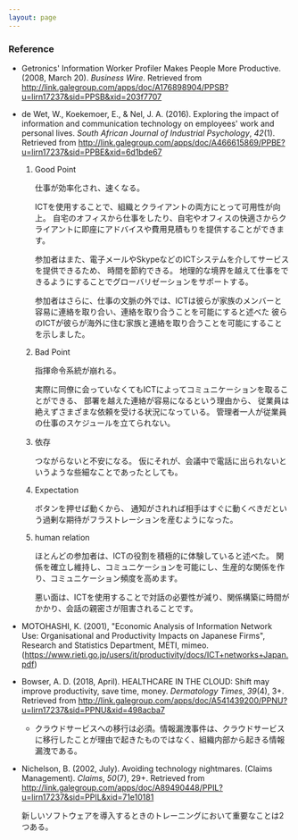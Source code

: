 ```yaml
---
layout: page
---
```


### Reference

* Getronics' Information Worker Profiler Makes People More Productive. (2008, March 20). _Business Wire_. Retrieved from http://link.galegroup.com/apps/doc/A176898904/PPSB?u=lirn17237&sid=PPSB&xid=203f7707
* de Wet, W., Koekemoer, E., & Nel, J. A. (2016). Exploring the impact of information and communication technology on employees' work and personal lives. _South African Journal of Industrial Psychology_, _42_(1). Retrieved from http://link.galegroup.com/apps/doc/A466615869/PPBE?u=lirn17237&sid=PPBE&xid=6d1bde67

    1. Good Point
    
        仕事が効率化され、速くなる。
        
        ICTを使用することで、組織とクライアントの両方にとって可用性が向上。
        自宅のオフィスから仕事をしたり、自宅やオフィスの快適さからクライアントに即座にアドバイスや費用見積もりを提供することができます。
        
        参加者はまた、電子メールやSkypeなどのICTシステムを介してサービスを提供できるため、
        時間を節約できる。
        地理的な境界を越えて仕事をできるようにすることでグローバリゼーションをサポートする。
        
        参加者はさらに、仕事の文脈の外では、ICTは彼らが家族のメンバーと容易に連絡を取り合い、連絡を取り合うことを可能にすると述べた
        彼らのICTが彼らが海外に住む家族と連絡を取り合うことを可能にすることを示しました。

    2. Bad Point
    
        指揮命令系統が崩れる。
        
        実際に同僚に会っていなくてもICTによってコミュニケーションを取ることができる、
        部署を越えた連絡が容易になるという理由から、
        従業員は絶えずさまざまな依頼を受ける状況になっている。
        管理者一人が従業員の仕事のスケジュールを立てられない。
        
    3. 依存
    
        つながらないと不安になる。
        仮にそれが、会議中で電話に出られないというような些細なことであったとしても。
    
    4. Expectation
    
        ボタンを押せば動くから、
        通知がされれば相手はすぐに動くべきだという過剰な期待がフラストレーションを産むようになった。

    5. human relation
    
        ほとんどの参加者は、ICTの役割を積極的に体験していると述べた。
        関係を確立し維持し、コミュニケーションを可能にし、生産的な関係を作り、コミュニケーション頻度を高めます。
        
        悪い面は、ICTを使用することで対話の必要性が減り、関係構築に時間がかかり、会話の親密さが阻害されることです。
        
* MOTOHASHI, K. (2001), "Economic Analysis of Information Network Use: Organisational and Productivity Impacts on Japanese Firms", Research and Statistics Department, METI, mimeo. (https://www.rieti.go.jp/users/it/productivity/docs/ICT+networks+Japan.pdf)
* Bowser, A. D. (2018, April). HEALTHCARE IN THE CLOUD: Shift may improve productivity, save time, money. _Dermatology Times_, _39_(4), 3+. Retrieved from http://link.galegroup.com/apps/doc/A541439200/PPNU?u=lirn17237&sid=PPNU&xid=498acba7
    * クラウドサービスへの移行は必須。情報漏洩事件は、クラウドサービスに移行したことが理由で起きたものではなく、組織内部から起きる情報漏洩である。

* Nichelson, B. (2002, July). Avoiding technology nightmares. (Claims Management). _Claims_, _50_(7), 29+. Retrieved from http://link.galegroup.com/apps/doc/A89490448/PPIL?u=lirn17237&sid=PPIL&xid=71e10181
    
    新しいソフトウェアを導入するときのトレーニングにおいて重要なことは2つある。
